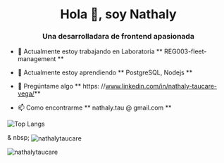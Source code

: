 <h1 align = "center"> Hola 👋, soy Nathaly </h1>
<h3 align = "center"> Una desarrolladara de frontend apasionada </h3>

- 🔭 Actualmente estoy trabajando en Laboratoria ** REG003-fleet-management **

- 🌱 Actualmente estoy aprendiendo ** PostgreSQL, Nodejs **

- 💬 Pregúntame algo ** https: //www.linkedin.com/in/nathaly-taucare-vega/**

- 📫 Como encontrarme ** nathaly.tau @ gmail.com **


![Top Langs](https://github-readme-stats.vercel.app/api/top-langs/?username=nathalytaucare&theme=radical)

<p> & nbsp; <img align = "center" src = "https://github-readme-stats.vercel.app/api?username=nathalytaucare&show_icons = true & locale = en "alt =" nathalytaucare "/> </p>

<p> <img align = "center" src = "https://github-readme-streak-stats.herokuapp.com/?user=nathalytaucare&" alt = "nathalytaucare" /> </p>
